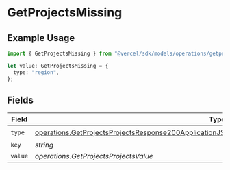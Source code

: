# GetProjectsMissing

## Example Usage

```typescript
import { GetProjectsMissing } from "@vercel/sdk/models/operations/getprojects.js";

let value: GetProjectsMissing = {
  type: "region",
};
```

## Fields

| Field                                                                                                                                                                                                                            | Type                                                                                                                                                                                                                             | Required                                                                                                                                                                                                                         | Description                                                                                                                                                                                                                      |
| -------------------------------------------------------------------------------------------------------------------------------------------------------------------------------------------------------------------------------- | -------------------------------------------------------------------------------------------------------------------------------------------------------------------------------------------------------------------------------- | -------------------------------------------------------------------------------------------------------------------------------------------------------------------------------------------------------------------------------- | -------------------------------------------------------------------------------------------------------------------------------------------------------------------------------------------------------------------------------- |
| `type`                                                                                                                                                                                                                           | [operations.GetProjectsProjectsResponse200ApplicationJSONResponseBodyProjectsSecurityFirewallRoutesType](../../models/operations/getprojectsprojectsresponse200applicationjsonresponsebodyprojectssecurityfirewallroutestype.md) | :heavy_check_mark:                                                                                                                                                                                                               | N/A                                                                                                                                                                                                                              |
| `key`                                                                                                                                                                                                                            | *string*                                                                                                                                                                                                                         | :heavy_minus_sign:                                                                                                                                                                                                               | N/A                                                                                                                                                                                                                              |
| `value`                                                                                                                                                                                                                          | *operations.GetProjectsProjectsValue*                                                                                                                                                                                            | :heavy_minus_sign:                                                                                                                                                                                                               | N/A                                                                                                                                                                                                                              |